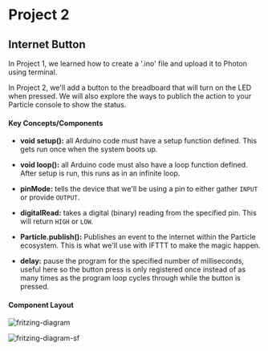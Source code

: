 # Project 2 

## Internet Button

In Project 1, we learned how to create a '.ino' file and upload it to Photon using terminal. 

In Project 2, we'll add a button to the breadboard that will turn on the LED when pressed. 
We will also explore the ways to publich the action to your Particle console to show the status. 

#### Key Concepts/Components
- **void setup():** all Arduino code must have a setup function defined. This gets run once when the system boots up.

- **void loop():** all Arduino code must also have a loop function defined. After setup is run, this runs as in an infinite loop.

- **pinMode:** tells the device that we'll be using a pin to either gather `INPUT` or provide `OUTPUT`.

- **digitalRead:** takes a digital (binary) reading from the specified pin. This will return `HIGH` or `LOW`.

- **Particle.publish():** Publishes an event to the internet within the Particle ecosystem. This is what we'll use with IFTTT to make the magic happen.

- **delay:** pause the program for the specified number of milliseconds, useful here so the button press is only registered once instead of as many times as the program loop cycles through while the button is pressed.


#### Component Layout

![fritzing-diagram](https://s3.amazonaws.com/vigesharing-is-vigecaring/jsinichko/1329rrwmi.jpg)

![fritzing-diagram-sf](https://gitlab.oit.duke.edu/colabroots/intro-connected-devices/raw/master/fritz-sf.jpg)
